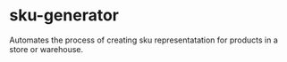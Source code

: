 # sku-generator
Automates the process of creating sku representatation for products in a store or warehouse.
